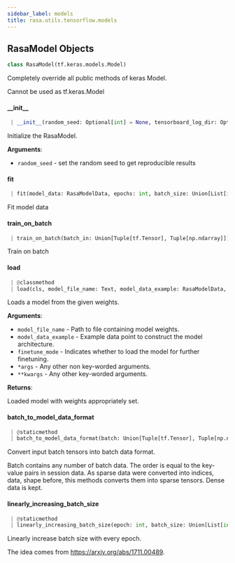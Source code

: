 ```yaml
---
sidebar_label: models
title: rasa.utils.tensorflow.models
---
```


## RasaModel Objects

```python
class RasaModel(tf.keras.models.Model)
```

Completely override all public methods of keras Model.

Cannot be used as tf.keras.Model

#### \_\_init\_\_

```python
 | __init__(random_seed: Optional[int] = None, tensorboard_log_dir: Optional[Text] = None, tensorboard_log_level: Optional[Text] = "epoch", checkpoint_model: Optional[bool] = False, **kwargs, ,) -> None
```

Initialize the RasaModel.

**Arguments**:

- `random_seed` - set the random seed to get reproducible results

#### fit

```python
 | fit(model_data: RasaModelData, epochs: int, batch_size: Union[List[int], int], evaluate_on_num_examples: int, evaluate_every_num_epochs: int, batch_strategy: Text, silent: bool = False, loading: bool = False, eager: bool = False) -> None
```

Fit model data

#### train\_on\_batch

```python
 | train_on_batch(batch_in: Union[Tuple[tf.Tensor], Tuple[np.ndarray]]) -> None
```

Train on batch

#### load

```python
 | @classmethod
 | load(cls, model_file_name: Text, model_data_example: RasaModelData, finetune_mode: bool = False, *args, **kwargs, *, ,) -> "RasaModel"
```

Loads a model from the given weights.

**Arguments**:

- `model_file_name` - Path to file containing model weights.
- `model_data_example` - Example data point to construct the model architecture.
- `finetune_mode` - Indicates whether to load the model for further finetuning.
- `*args` - Any other non key-worded arguments.
- `**kwargs` - Any other key-worded arguments.
  

**Returns**:

  Loaded model with weights appropriately set.

#### batch\_to\_model\_data\_format

```python
 | @staticmethod
 | batch_to_model_data_format(batch: Union[Tuple[tf.Tensor], Tuple[np.ndarray]], data_signature: Dict[Text, Dict[Text, List[FeatureSignature]]]) -> Dict[Text, Dict[Text, List[tf.Tensor]]]
```

Convert input batch tensors into batch data format.

Batch contains any number of batch data. The order is equal to the
key-value pairs in session data. As sparse data were converted into indices,
data, shape before, this methods converts them into sparse tensors. Dense data
is kept.

#### linearly\_increasing\_batch\_size

```python
 | @staticmethod
 | linearly_increasing_batch_size(epoch: int, batch_size: Union[List[int], int], epochs: int) -> int
```

Linearly increase batch size with every epoch.

The idea comes from https://arxiv.org/abs/1711.00489.

